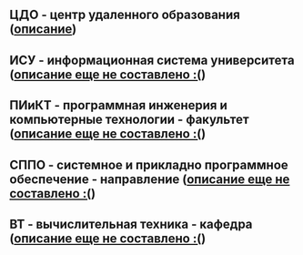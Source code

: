 ## ЦДО - центр удаленного образования ([описание](Worlds.md/#цдо-смотри-файл-с-аббревиатурами))
## ИСУ - информационная система университета ([описание еще не составлено :(]())
## ПИиКТ - программная инженерия и компьютерные технологии - факультет ([описание еще не составлено :(]())
## СППО - системное и прикладно программное обеспечение - направление ([описание еще не составлено :(]())
## ВТ - вычислительная техника - кафедра ([описание еще не составлено :(]())
